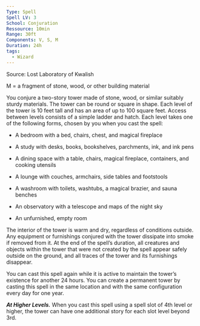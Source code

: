 ```yaml
---
Type: Spell
Spell LV: 3
School: Conjuration
Ressource: 10min
Range: 30ft
Components: V, S, M
Duration: 24h
tags:
  - Wizard
---
```

Source: Lost Laboratory of Kwalish

M = a fragment of stone, wood, or other building material

You conjure a two-story tower made of stone, wood, or similar suitably sturdy materials. The tower can be round or square in shape. Each level of the tower is 10 feet tall and has an area of up to 100 square feet. Access between levels consists of a simple ladder and hatch. Each level takes one of the following forms, chosen by you when you cast the spell:

- A bedroom with a bed, chairs, chest, and magical fireplace

- A study with desks, books, bookshelves, parchments, ink, and ink pens

- A dining space with a table, chairs, magical fireplace, containers, and cooking utensils

- A lounge with couches, armchairs, side tables and footstools

- A washroom with toilets, washtubs, a magical brazier, and sauna benches

- An observatory with a telescope and maps of the night sky

- An unfurnished, empty room

The interior of the tower is warm and dry, regardless of conditions outside. Any equipment or furnishings conjured with the tower dissipate into smoke if removed from it. At the end of the spell’s duration, all creatures and objects within the tower that were not created by the spell appear safely outside on the ground, and all traces of the tower and its furnishings disappear.

You can cast this spell again while it is active to maintain the tower’s existence for another 24 hours. You can create a permanent tower by casting this spell in the same location and with the same configuration every day for one year.

_**At Higher Levels.**_ When you cast this spell using a spell slot of 4th level or higher, the tower can have one additional story for each slot level beyond 3rd.